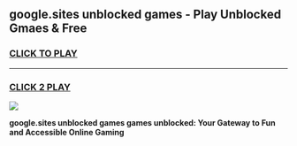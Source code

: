 
## google.sites unblocked games - Play Unblocked Gmaes & Free
<h3>
<a href="https://premium.freeplayer.one?title=google.sites_unblocked_games&ref=19F">CLICK TO PLAY</a></h3>
<hr>

<h3>
<a href="https://premium.freeplayer.one?title=google.sites_unblocked_games&ref=19F">CLICK 2 PLAY</a>
  
</h3>

<a href="https://premium.freeplayer.one?title=google.sites_unblocked_games&ref=19F/"><img src="https://clearcache.store/games.png"></a>


**google.sites unblocked games games unblocked: Your Gateway to Fun and Accessible Online Gaming**
